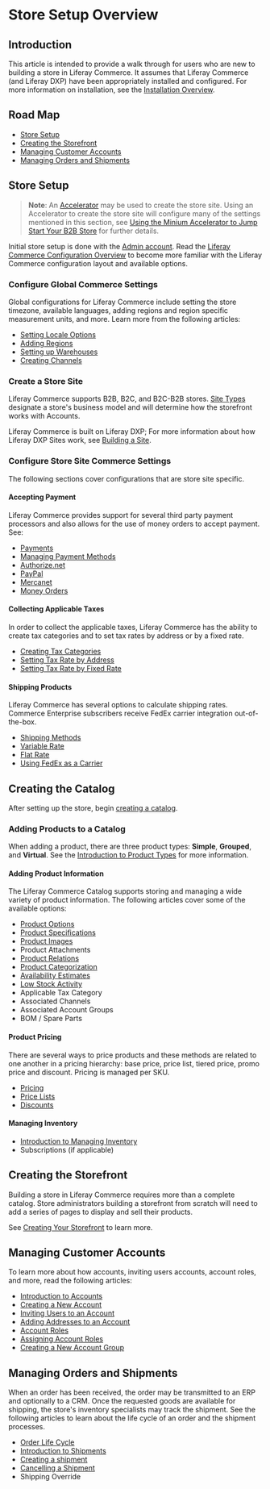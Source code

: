 # Store Setup Overview

## Introduction

This article is intended to provide a walk through for users who are new to building a store in Liferay Commerce. It assumes that Liferay Commerce (and Liferay DXP) have been appropriately installed and configured. For more information on installation, see the [Installation Overview](../../../installation-and-upgrades/installation-guide/installation-overview/).

## Road Map

* [Store Setup](#store-setup)
* [Creating the Storefront](#creating-the-storefront)
* [Managing Customer Accounts](#managing-customer-accounts)
* [Managing Orders and Shipments](#managing-orders-and-shipments)

## Store Setup

> **Note**: An [Accelerator](../../getting-started/accelerators/) may be used to create the store site. Using an Accelerator to create the store site will configure many of the settings mentioned in this section, see [Using the Minium Accelerator to Jump Start Your B2B Store](../../getting-started/using-the-minium-accelerator-to-jump-start-a-b2b-store/) for further details.

Initial store setup is done with the [Admin account](../introduction-to-the-admin-account/README.md). Read the [Liferay Commerce Configuration Overview](../liferay-commerce-configuration-overview/README.md) to become more familiar with the Liferay Commerce configuration layout and available options.

### Configure Global Commerce Settings

Global configurations for Liferay Commerce include setting the store timezone, available languages, adding regions and region specific measurement units, and more. Learn more from the following articles:

* [Setting Locale Options](../locale-options/README.md)
* [Adding Regions](../country-options/adding-regions/README.md)
* [Setting up Warehouses](../../catalog/managing-inventory/warehouse-reference-guide/README.md)
* [Creating Channels](../../catalog/creating-and-managing-products/channels/introduction-to-channels/README.md)

### Create a Store Site

Liferay Commerce supports B2B, B2C, and B2C-B2B stores. [Site Types](../site-management-basics/sites-and-site-types/README.md) designate a store's business model and will determine how the storefront works with Accounts.

Liferay Commerce is built on Liferay DXP; For more information about how Liferay DXP Sites work, see [Building a Site](https://help.liferay.com/hc/en-us/articles/360018171231-Building-a-Site).

### Configure Store Site Commerce Settings

The following sections cover configurations that are store site specific.

#### Accepting Payment

Liferay Commerce provides support for several third party payment processors and also allows for the use of money orders to accept payment. See:

* [Payments](../payments/README.md)
* [Managing Payment Methods](../payments/managing-payment-methods/README.md)
* [Authorize.net](../../sales/payments/payment-methods/authorize.net/README.md)
* [PayPal](../../sales/payments/payment-methods/paypal/README.md)
* [Mercanet](../../sales/payments/payment-methods/mercanet/README.md)
* [Money Orders](../../sales/payments/payment-methods/money-orders/README.md)

#### Collecting Applicable Taxes

In order to collect the applicable taxes, Liferay Commerce has the ability to create tax categories and to set tax rates by address or by a fixed rate.

* [Creating Tax Categories](../../operations/taxes/creating-tax-categories/README.md)
* [Setting Tax Rate by Address](../../operations/taxes/setting-tax-rate-by-address/README.md)
* [Setting Tax Rate by Fixed Rate](../../operations/taxes/setting-tax-rate-by-fixed-rate/README.md)

#### Shipping Products

Liferay Commerce has several options to calculate shipping rates. Commerce Enterprise subscribers receive FedEx carrier integration out-of-the-box.

* [Shipping Methods](../shipping-methods/README.md)
* [Variable Rate](../../sales/shipping/using-the-variable-rate-shipping-method/README.md)
* [Flat Rate](../../sales/shipping/using-the-flat-rate/shipping-method/README.md)
* [Using FedEx as a Carrier](../../sales/shipping/using-fedex-as-a-carrier-method/README.md)

## Creating the Catalog

After setting up the store, begin [creating a catalog](../../catalog/creating-a-catalog/README.md).

### Adding Products to a Catalog

When adding a product, there are three product types: **Simple**, **Grouped**, and **Virtual**. See the [Introduction to Product Types](../../catalog/creating-and-managing-products/product-types/introduction-to-product-types/README.md) for more information.

#### Adding Product Information

The Liferay Commerce Catalog supports storing and managing a wide variety of product information. The following articles cover some of the available options:

* [Product Options](../../catalog/creating-and-managing-products/customizing-your-product-with-product-options)
* [Product Specifications](../../catalog/creating-and-managing-products/product-information/specifications/README.md)
* [Product Images](../../catalog/creating-and-managing-products/product-information/product-images/README.md)
* Product Attachments
* [Product Relations](../../catalog/creating-and-managing-products/product-information/related-products-up-sells-and-cross-sells/README.md)
* [Product Categorization](../../catalog/creating-and-managing-products/categories/organizing-your-catalog-with-product-categories/README.md)
* [Availability Estimates](../../catalog/managing-inventory/availability-estimates/README.md)
* [Low Stock Activity](../../catalog/managing-inventory/low-stock-activity/README.md)
* Applicable Tax Category
* Associated Channels
* Associated Account Groups
* BOM / Spare Parts

#### Product Pricing

There are several ways to price products and these methods are related to one another in a pricing hierarchy: base price, price list, tiered price, promo price and discount. Pricing is managed per SKU.

* [Pricing](../../catalog/managing-price/introduction-to-product-pricing-methods/README.md)
* [Price Lists](../../catalog/managing-price/price-lists/creating-a-price-list/README.md)
* [Discounts](../../marketing/promotions/adding-discounts-by-product/README.md)

#### Managing Inventory

* [Introduction to Managing Inventory](../../catalog/managing-inventory/introduction-to-managing-inventory/README.md)
* Subscriptions (if applicable)

## Creating the Storefront

Building a store in Liferay Commerce requires more than a complete catalog. Store administrators building a storefront from scratch will need to add a series of pages to display and sell their products.

See [Creating Your Storefront](../../content/pages/creating-your-storefront/README.md) to learn more.

## Managing Customer Accounts

To learn more about how accounts, inviting users accounts, account roles, and more, read the following articles:

* [Introduction to Accounts](../../customers/account-management/introduction-to-accounts/README.md)
* [Creating a New Account](../../customers/account-management/creating-a-new-account/README.md)
* [Inviting Users to an Account](../../customers/account-management/inviting-users-to-an-account/README.md)
* [Adding Addresses to an Account](../../customers/account-management/adding-addresses-to-an-account/README.md)
* [Account Roles](../../customers/account-management/account-roles/README.md)
* [Assigning Account Roles](../../customers/account-management/assigning-account-roles/README.md)
* [Creating a New Account Group](../../customers/account-management/creating-a-new-account-group/README.md)

## Managing Orders and Shipments

When an order has been received, the order may be transmitted to an ERP and optionally to a CRM. Once the requested goods are available for shipping, the store's inventory specialists may track the shipment. See the following articles to learn about the life cycle of an order and the shipment processes.

* [Order Life Cycle](../../sales/order-management/order-life-cycle/README.md)
* [Introduction to Shipments](../../sales/order-management/managing-shipments/introduction-to-shipments/README.md)
* [Creating a shipment](../../sales/order-management/managing-shipments/creating-a-shipment/README.md)
* [Cancelling a Shipment](../../sales/order-management/managing-shipments/cancelling-a-shipment/README.md)
* Shipping Override
